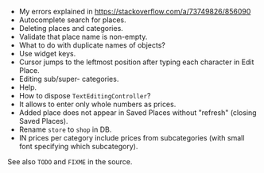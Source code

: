 - My errors explained in https://stackoverflow.com/a/73749826/856090
- Autocomplete search for places.
- Deleting places and categories.
- Validate that place name is non-empty.
- What to do with duplicate names of objects?
- Use widget keys.
- Cursor jumps to the leftmost position after typing each character in Edit Place.
- Editing sub/super- categories.
- Help.
- How to dispose `TextEditingController`?
- It allows to enter only whole numbers as prices.
- Added place does not appear in Saved Places without "refresh" (closing Saved Places).
- Rename `store` to `shop` in DB.
- IN prices per category include prices from subcategories (with small font specifying which
  subcategory).

See also `TODO` and `FIXME` in the source.